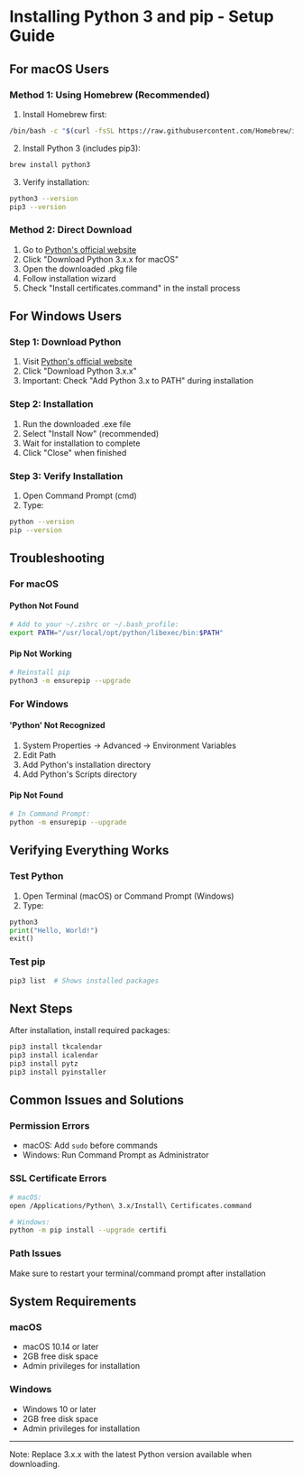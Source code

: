 # Installing Python 3 and pip - Setup Guide

## For macOS Users

### Method 1: Using Homebrew (Recommended)
1. Install Homebrew first:
```bash
/bin/bash -c "$(curl -fsSL https://raw.githubusercontent.com/Homebrew/install/HEAD/install.sh)"
```

2. Install Python 3 (includes pip3):
```bash
brew install python3
```

3. Verify installation:
```bash
python3 --version
pip3 --version
```

### Method 2: Direct Download
1. Go to [Python's official website](https://www.python.org/downloads/)
2. Click "Download Python 3.x.x for macOS"
3. Open the downloaded .pkg file
4. Follow installation wizard
5. Check "Install certificates.command" in the install process

## For Windows Users

### Step 1: Download Python
1. Visit [Python's official website](https://www.python.org/downloads/)
2. Click "Download Python 3.x.x"
3. Important: Check "Add Python 3.x to PATH" during installation

### Step 2: Installation
1. Run the downloaded .exe file
2. Select "Install Now" (recommended)
3. Wait for installation to complete
4. Click "Close" when finished

### Step 3: Verify Installation
1. Open Command Prompt (cmd)
2. Type:
```bash
python --version
pip --version
```

## Troubleshooting

### For macOS

#### Python Not Found
```bash
# Add to your ~/.zshrc or ~/.bash_profile:
export PATH="/usr/local/opt/python/libexec/bin:$PATH"
```

#### Pip Not Working
```bash
# Reinstall pip
python3 -m ensurepip --upgrade
```

### For Windows

#### 'Python' Not Recognized
1. System Properties → Advanced → Environment Variables
2. Edit Path
3. Add Python's installation directory
4. Add Python's Scripts directory

#### Pip Not Found
```bash
# In Command Prompt:
python -m ensurepip --upgrade
```

## Verifying Everything Works

### Test Python
1. Open Terminal (macOS) or Command Prompt (Windows)
2. Type:
```python
python3
print("Hello, World!")
exit()
```

### Test pip
```bash
pip3 list  # Shows installed packages
```

## Next Steps

After installation, install required packages:
```bash
pip3 install tkcalendar
pip3 install icalendar
pip3 install pytz
pip3 install pyinstaller
```

## Common Issues and Solutions

### Permission Errors
- macOS: Add `sudo` before commands
- Windows: Run Command Prompt as Administrator

### SSL Certificate Errors
```bash
# macOS:
open /Applications/Python\ 3.x/Install\ Certificates.command

# Windows:
python -m pip install --upgrade certifi
```

### Path Issues
Make sure to restart your terminal/command prompt after installation

## System Requirements

### macOS
- macOS 10.14 or later
- 2GB free disk space
- Admin privileges for installation

### Windows
- Windows 10 or later
- 2GB free disk space
- Admin privileges for installation

---
Note: Replace 3.x.x with the latest Python version available when downloading.
